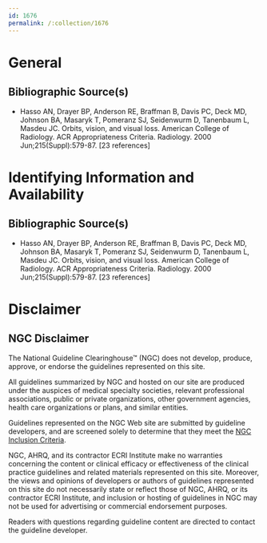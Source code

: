 ```yaml
---
id: 1676
permalink: /:collection/1676
---
```


# General

## Bibliographic Source(s)

- Hasso AN, Drayer BP, Anderson RE, Braffman B, Davis PC, Deck MD, Johnson BA, Masaryk T, Pomeranz SJ, Seidenwurm D, Tanenbaum L, Masdeu JC. Orbits, vision, and visual loss. American College of Radiology. ACR Appropriateness Criteria. Radiology. 2000 Jun;215(Suppl):579-87. [23 references]

# Identifying Information and Availability

## Bibliographic Source(s)

- Hasso AN, Drayer BP, Anderson RE, Braffman B, Davis PC, Deck MD, Johnson BA, Masaryk T, Pomeranz SJ, Seidenwurm D, Tanenbaum L, Masdeu JC. Orbits, vision, and visual loss. American College of Radiology. ACR Appropriateness Criteria. Radiology. 2000 Jun;215(Suppl):579-87. [23 references]

# Disclaimer

## NGC Disclaimer

The National Guideline Clearinghouse™ (NGC) does not develop, produce, approve, or endorse the guidelines represented on this site.

All guidelines summarized by NGC and hosted on our site are produced under the auspices of medical specialty societies, relevant professional associations, public or private organizations, other government agencies, health care organizations or plans, and similar entities.

Guidelines represented on the NGC Web site are submitted by guideline developers, and are screened solely to determine that they meet the [NGC Inclusion Criteria](/help-and-about/summaries/inclusion-criteria).

NGC, AHRQ, and its contractor ECRI Institute make no warranties concerning the content or clinical efficacy or effectiveness of the clinical practice guidelines and related materials represented on this site. Moreover, the views and opinions of developers or authors of guidelines represented on this site do not necessarily state or reflect those of NGC, AHRQ, or its contractor ECRI Institute, and inclusion or hosting of guidelines in NGC may not be used for advertising or commercial endorsement purposes.

Readers with questions regarding guideline content are directed to contact the guideline developer.


